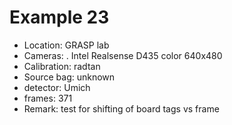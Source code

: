 # Example 23

- Location: GRASP lab
- Cameras:
   . Intel Realsense D435 color 640x480
- Calibration: radtan
- Source bag: unknown
- detector: Umich
- frames: 371
- Remark: test for shifting of board tags vs frame



